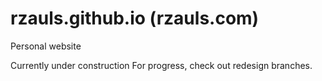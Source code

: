 # rzauls.github.io (rzauls.com)
Personal website

Currently under construction
For progress, check out redesign branches.
